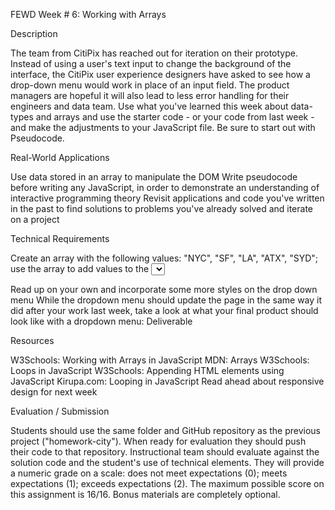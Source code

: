 FEWD Week # 6: Working with Arrays

Description

The team from CitiPix has reached out for iteration on their prototype. Instead of using a user's text input to change the background of the interface, the CitiPix user experience designers have asked to see how a drop-down menu would work in place of an input field. The product managers are hopeful it will also lead to less error handling for their engineers and data team. Use what you've learned this week about data-types and arrays and use the starter code - or your code from last week - and make the adjustments to your JavaScript file. Be sure to start out with Pseudocode.


Real-World Applications

Use data stored in an array to manipulate the DOM
Write pseudocode before writing any JavaScript, in order to demonstrate an understanding of interactive programming theory
Revisit applications and code you've written in the past to find solutions to problems you've already solved and iterate on a project

Technical Requirements

Create an array with the following values: "NYC", "SF", "LA", "ATX", "SYD"; use the array to add values to the <select> menu by using a for loop in JavaScript (don't update the HTML to do this!)
When the user changes the input of the drop-down, update the background image based on what they selected
Use $.append() in your iteration on the drop-down menu
Use the $.attr() function to update html classes
Get the value of user input using $.val()
Use the $.change event handler to capture user actions
Use if/else if/else conditionals to control the flow of your application
Display your pseudocode as Javascript comments
Bonus

Read up on your own and incorporate some more styles on the drop down menu
While the dropdown menu should update the page in the same way it did after your work last week, take a look at what your final product should look like with a dropdown menu:
Deliverable


Resources

W3Schools: Working with Arrays in JavaScript
MDN: Arrays
W3Schools: Loops in JavaScript
W3Schools: Appending HTML elements using JavaScript
Kirupa.com: Looping in JavaScript
Read ahead about responsive design for next week


Evaluation / Submission

Students should use the same folder and GitHub repository as the previous project ("homework-city"). When ready for evaluation they should push their code to that repository. Instructional team should evaluate against the solution code and the student's use of technical elements. They will provide a numeric grade on a scale: does not meet expectations (0); meets expectations (1); exceeds expectations (2). The maximum possible score on this assignment is 16/16. Bonus materials are completely optional.
